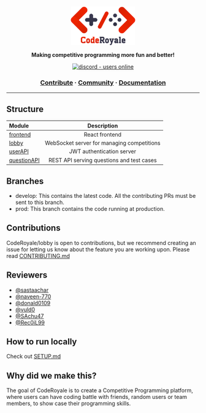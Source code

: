 <a href="https://coderoyale.netlify.app"><p align="center">
<img height=100 src="CodeRoyale.png"/>

</p></a>
<p align="center">
  <strong>Making competitive programming more fun and better!</strong>
</p>
<p align="center">
  <a href="https://discord.gg/aCKem4h8te">
    <img src="https://img.shields.io/discord/841533336581308416.svg?style=for-the-badge" alt="discord - users online" />
  </a>
</p>

<h3 align="center">
  <a href="https://github.com/CodeRoyale/lobby/blob/develop/CONTRIBUTING.md">Contribute</a>
  <span> · </span>
  <a href="https://discord.gg/aCKem4h8te">Community</a>
  <span> · </span>
  <a href="https://github.com/CodeRoyale/lobby/blob/develop/DOCUMENTATION.md">Documentation</a>
</h3>

---

## Structure

| Module                                                   |                Description                 |
| :------------------------------------------------------- | :----------------------------------------: |
| [frontend](https://github.com/CodeRoyale/frontend)       |               React frontend               |
| [lobby](https://github.com/CodeRoyale/lobby)             | WebSocket server for managing competitions |
| [userAPI](https://github.com/CodeRoyale/userAPI)         |         JWT authentication server          |
| [questionAPI](https://github.com/CodeRoyale/questionAPI) | REST API serving questions and test cases  |

## Branches

- develop: This contains the latest code. All the contributing PRs must be sent to this branch.
- prod: This branch contains the code running at production.

## Contributions

CodeRoyale/lobby is open to contributions, but we recommend creating an issue for letting us know about the feature you are working upon.
Please read [CONTRIBUTING.md](https://github.com/CodeRoyale/lobby/blob/develop/CONTRIBUTING.md)

## Reviewers

- [@sastaachar](https://github.com/sastaachar)
- [@naveen-770](https://github.com/naveen-770)
- [@donald0109](https://github.com/donald0109)
- [@vuld0](https://github.com/vuld0)
- [@SAchu47](https://github.com/SAchu47)
- [@Rec0iL99](https://github.com/Rec0iL99)

## How to run locally

Check out [SETUP.md](https://github.com/CodeRoyale/lobby/blob/develop/SETUP.md)

## Why did we make this?

The goal of CodeRoyale is to create a Competitive Programming platform, where users can have coding battle with friends, random users or team members, to show case their programming skills.

